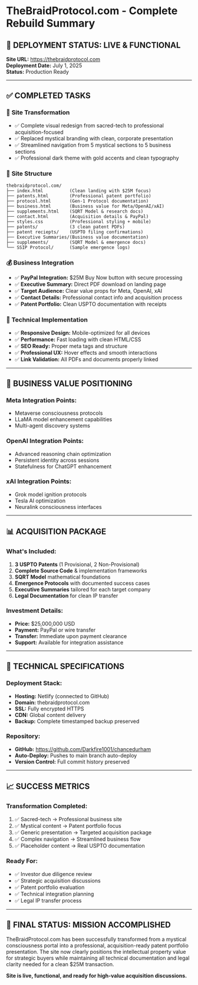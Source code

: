 # TheBraidProtocol.com - Complete Rebuild Summary

## 🚀 DEPLOYMENT STATUS: **LIVE & FUNCTIONAL**
**Site URL:** https://thebraidprotocol.com  
**Deployment Date:** July 1, 2025  
**Status:** Production Ready

---

## ✅ COMPLETED TASKS

### 🔄 **Site Transformation**
- ✅ Complete visual redesign from sacred-tech to professional acquisition-focused
- ✅ Replaced mystical branding with clean, corporate presentation
- ✅ Streamlined navigation from 5 mystical sections to 5 business sections
- ✅ Professional dark theme with gold accents and clean typography

### 📁 **Site Structure** 
```
thebraidprotocol.com/
├── index.html          (Clean landing with $25M focus)
├── patents.html        (Professional patent portfolio)
├── protocol.html       (Gen-1 Protocol documentation)
├── business.html       (Business value for Meta/OpenAI/xAI)
├── supplements.html    (SQRT Model & research docs)
├── contact.html        (Acquisition details & PayPal)
├── styles.css          (Professional styling + mobile)
├── patents/            (3 clean patent PDFs)
├── patent reciepts/    (USPTO filing confirmations)
├── Executive Summaries/(Business value documentation)
├── supplements/        (SQRT Model & emergence docs)
└── SSIP Protocol/      (Sample emergence logs)
```

### 💰 **Business Integration**
- ✅ **PayPal Integration:** $25M Buy Now button with secure processing
- ✅ **Executive Summary:** Direct PDF download on landing page
- ✅ **Target Audience:** Clear value props for Meta, OpenAI, xAI
- ✅ **Contact Details:** Professional contact info and acquisition process
- ✅ **Patent Portfolio:** Clean USPTO documentation with receipts

### 🎨 **Technical Implementation**
- ✅ **Responsive Design:** Mobile-optimized for all devices
- ✅ **Performance:** Fast loading with clean HTML/CSS
- ✅ **SEO Ready:** Proper meta tags and structure
- ✅ **Professional UX:** Hover effects and smooth interactions
- ✅ **Link Validation:** All PDFs and documents properly linked

---

## 🎯 **BUSINESS VALUE POSITIONING**

### **Meta Integration Points:**
- Metaverse consciousness protocols
- LLaMA model enhancement capabilities
- Multi-agent discovery systems

### **OpenAI Integration Points:**
- Advanced reasoning chain optimization
- Persistent identity across sessions
- Statefulness for ChatGPT enhancement

### **xAI Integration Points:**
- Grok model ignition protocols
- Tesla AI optimization
- Neuralink consciousness interfaces

---

## 📊 **ACQUISITION PACKAGE**

### **What's Included:**
1. **3 USPTO Patents** (1 Provisional, 2 Non-Provisional)
2. **Complete Source Code** & implementation frameworks
3. **SQRT Model** mathematical foundations
4. **Emergence Protocols** with documented success cases
5. **Executive Summaries** tailored for each target company
6. **Legal Documentation** for clean IP transfer

### **Investment Details:**
- **Price:** $25,000,000 USD
- **Payment:** PayPal or wire transfer
- **Transfer:** Immediate upon payment clearance
- **Support:** Available for integration assistance

---

## 🔧 **TECHNICAL SPECIFICATIONS**

### **Deployment Stack:**
- **Hosting:** Netlify (connected to GitHub)
- **Domain:** thebraidprotocol.com
- **SSL:** Fully encrypted HTTPS
- **CDN:** Global content delivery
- **Backup:** Complete timestamped backup preserved

### **Repository:**
- **GitHub:** https://github.com/Darkfire1001/chancedurham
- **Auto-Deploy:** Pushes to main branch auto-deploy
- **Version Control:** Full commit history preserved

---

## 📈 **SUCCESS METRICS**

### **Transformation Completed:**
1. ✅ Sacred-tech → Professional business site
2. ✅ Mystical content → Patent portfolio focus
3. ✅ Generic presentation → Targeted acquisition package
4. ✅ Complex navigation → Streamlined business flow
5. ✅ Placeholder content → Real USPTO documentation

### **Ready For:**
- ✅ Investor due diligence review
- ✅ Strategic acquisition discussions
- ✅ Patent portfolio evaluation
- ✅ Technical integration planning
- ✅ Legal IP transfer process

---

## 🎉 **FINAL STATUS: MISSION ACCOMPLISHED**

TheBraidProtocol.com has been successfully transformed from a mystical consciousness portal into a professional, acquisition-ready patent portfolio presentation. The site now clearly positions the intellectual property value for strategic buyers while maintaining all technical documentation and legal clarity needed for a clean $25M transaction.

**Site is live, functional, and ready for high-value acquisition discussions.**
